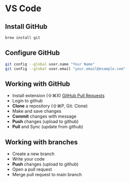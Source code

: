 # VS Code

## Install GitHub
```bash
brew install git
```

## Configure GitHub
```bash
git config --global user.name "Your Name"
git config --global user.email "your.email@example.com"
```


## Working with GitHub
* Install extension (⇧⌘X) [GitHub Pull Requests](https://marketplace.visualstudio.com/items?itemName=GitHub.vscode-pull-request-github)
* Login to github
* **Clone** a repository (⇧⌘P, Git: Clone)
* Make and save changes
* **Commit** changes with message
* **Push** changes (upload to github)
* **Pull** and Sync (update from github)

## Working with branches
* Create a new branch
* Write your code
* **Push** changes (upload to github)
* Open a pull request
* Merge pull request to main branch

